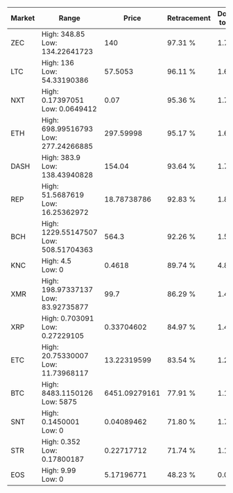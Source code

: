 | Market | Range | Price| Retracement | Doubles to 50% |
| --- | --- | --- | --- | --- |
| ZEC | High: 348.85<br />Low: 134.22641723 | 140 | 97.31 % | 1.73 |
| LTC | High: 136<br />Low: 54.33190386 | 57.5053 | 96.11 % | 1.65 |
| NXT | High: 0.17397051<br />Low: 0.0649412 | 0.07 | 95.36 % | 1.71 |
| ETH | High: 698.99516793<br />Low: 277.24266885 | 297.59998 | 95.17 % | 1.64 |
| DASH | High: 383.9<br />Low: 138.43940828 | 154.04 | 93.64 % | 1.70 |
| REP | High: 51.5687619<br />Low: 16.25362972 | 18.78738786 | 92.83 % | 1.80 |
| BCH | High: 1229.55147507<br />Low: 508.51704363 | 564.3 | 92.26 % | 1.54 |
| KNC | High: 4.5<br />Low: 0 | 0.4618 | 89.74 % | 4.87 |
| XMR | High: 198.97337137<br />Low: 83.92735877 | 99.7 | 86.29 % | 1.42 |
| XRP | High: 0.703091<br />Low: 0.27229105 | 0.33704602 | 84.97 % | 1.45 |
| ETC | High: 20.75330007<br />Low: 11.73968117 | 13.22319599 | 83.54 % | 1.23 |
| BTC | High: 8483.1150126<br />Low: 5875 | 6451.09279161 | 77.91 % | 1.11 |
| SNT | High: 0.1450001<br />Low: 0 | 0.04089462 | 71.80 % | 1.77 |
| STR | High: 0.352<br />Low: 0.17800187 | 0.22717712 | 71.74 % | 1.17 |
| EOS | High: 9.99<br />Low: 0 | 5.17196771 | 48.23 % | 0.00 |
